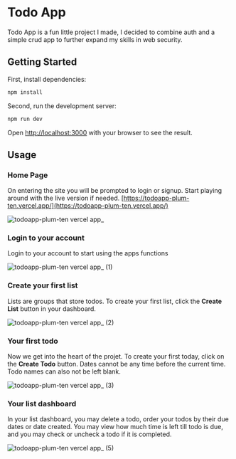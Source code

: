 # Todo App

Todo App is a fun little project I made, I decided to combine auth and a simple crud app to further expand my skills in web security.

## Getting Started

First, install dependencies:

```bash
npm install
```

Second, run the development server:

```bash
npm run dev
```

Open [http://localhost:3000](http://localhost:3000) with your browser to see the result.

## Usage

### Home Page

On entering the site you will be prompted to login or signup. Start playing around with the live version if needed. [https://todoapp-plum-ten.vercel.app/](https://todoapp-plum-ten.vercel.app/)

![todoapp-plum-ten vercel app_](https://user-images.githubusercontent.com/103544428/220747706-2b77b25d-8d77-438e-8977-5d1214db3113.png)

### Login to your account

Login to your account to start using the apps functions

![todoapp-plum-ten vercel app_ (1)](https://user-images.githubusercontent.com/103544428/220747799-4e40a508-fa38-41ed-bfab-3876f0db0b3f.png)

### Create your first list

Lists are groups that store todos. To create your first list, click the **Create List** button in your dashboard.

![todoapp-plum-ten vercel app_ (2)](https://user-images.githubusercontent.com/103544428/220747947-0c64f0e7-6dfa-465f-8692-830495235634.png)

### Your first todo

Now we get into the heart of the projet. To create your first today, click on the **Create Todo** button. Dates cannot be any time before the current time. Todo names can also not be left blank.

![todoapp-plum-ten vercel app_ (3)](https://user-images.githubusercontent.com/103544428/220748134-0e268c5d-9165-4921-b15f-f48cd2b7775b.png)

### Your list dashboard

In your list dashboard, you may delete a todo, order your todos by their due dates or date created. You may view how much time is left till todo is due, and you may check or uncheck a todo if it is completed.

![todoapp-plum-ten vercel app_ (5)](https://user-images.githubusercontent.com/103544428/220748817-659fcfcd-fca8-4eeb-974a-29684ca93532.png)

  







